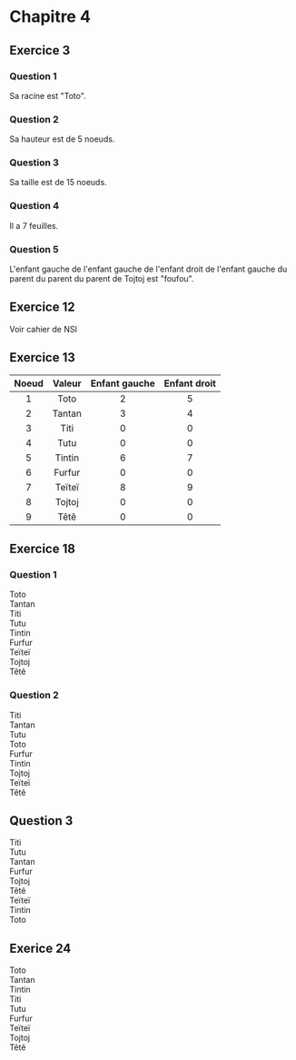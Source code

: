 # Chapitre 4



## Exercice 3

### Question 1
Sa racine est "Toto".

### Question 2
Sa hauteur est de 5 noeuds.

### Question 3
Sa taille est de 15 noeuds.

### Question 4
Il a 7 feuilles.

### Question 5
L'enfant gauche de l'enfant gauche de l'enfant droit de l'enfant gauche du parent du parent du parent de Tojtoj est "foufou".



## Exercice 12 
Voir cahier de NSI



## Exercice 13
| Noeud | Valeur | Enfant gauche | Enfant droit |
|:---:|:---:|:---:|:---:|
| 1 | Toto | 2 | 5 |
| 2 | Tantan | 3 | 4 |
| 3 | Titi | 0 | 0 |
| 4 | Tutu | 0 | 0 |
| 5 | Tintin | 6 | 7 |
| 6 | Furfur | 0 | 0 |
| 7 | Teïteï | 8 | 9 |
| 8 | Tojtoj | 0 | 0 |
| 9 | Têtê | 0 | 0 |



## Exercice 18

### Question 1
Toto    
Tantan    
Titi    
Tutu    
Tintin    
Furfur    
Teïteï    
Tojtoj    
Têtê    

### Question 2
Titi    
Tantan    
Tutu    
Toto    
Furfur    
Tintin    
Tojtoj    
Teïteï    
Têtê    

## Question 3
Titi    
Tutu    
Tantan    
Furfur    
Tojtoj    
Têtê    
Teïteï    
Tintin    
Toto    



## Exerice 24
Toto    
Tantan    
Tintin    
Titi    
Tutu    
Furfur    
Teïteï    
Tojtoj    
Têtê    